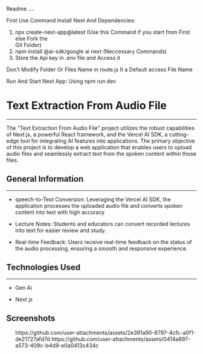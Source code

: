 Readme ....

First Use Command Install Next And Dependencies:
   1. npx create-next-app@latest (Use this Command if you start from First else Fork the      
      Git Folder)
   2. npm install @ai-sdk/google ai next (Neccessary Commands)
   3. Store the Api key in .env file and Access it

Don't Modify Folder Or Files Name in route.js It a Default access File Name

Run And Start Next App: Using
       npm run dev





<h1>Text Extraction From Audio File</h1>
<hr><p>The "Text Extraction From Audio File" project utilizes the robust capabilities of Next.js, a powerful React framework, and the Vercel AI SDK, a cutting-edge tool for integrating AI features into applications. The primary objective of this project is to develop a web application that enables users to upload audio files and seamlessly extract text from the spoken content within those files.</p><h2>General Information</h2>
<hr><ul>
<li>speech-to-Text Conversion: Leveraging the Vercel AI SDK, the application processes the uploaded audio file and converts spoken content into text with high accuracy</li>
</ul><ul>
<li>Lecture Notes: Students and educators can convert recorded lectures into text for easier review and study.</li>
</ul><ul>
<li>Real-time Feedback: Users receive real-time feedback on the status of the audio processing, ensuring a smooth and responsive experience.</li>
</ul><h2>Technologies Used</h2>
<hr><ul>
<li>Gen Ai</li>
</ul><ul>
<li>Next js</li>
</ul>

<h2>Screenshots</h2>
</ul><ul>
https://github.com/user-attachments/assets/2e381a90-8797-4cfc-a0f1-de21727afd7d
https://github.com/user-attachments/assets/0414a897-a573-409c-b4d9-e0a0413c434c
</ul><ul>












